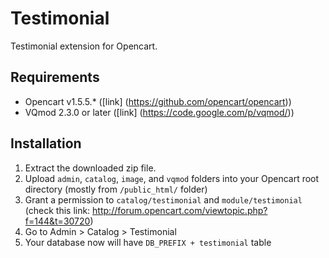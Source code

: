 Testimonial
===============

Testimonial extension for Opencart.

Requirements
------------

* Opencart v1.5.5.* ([link] (https://github.com/opencart/opencart))
* VQmod 2.3.0 or later ([link] (https://code.google.com/p/vqmod/))

Installation
------------

1. Extract the downloaded zip file.
2. Upload `admin`, `catalog`, `image`, and `vqmod` folders into your Opencart root directory (mostly from `/public_html/` folder)
3. Grant a permission to `catalog/testimonial` and `module/testimonial` (check this link: http://forum.opencart.com/viewtopic.php?f=144&t=30720)
4. Go to Admin > Catalog > Testimonial
5. Your database now will have `DB_PREFIX + testimonial` table